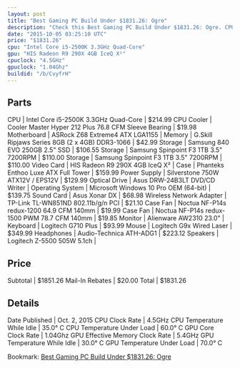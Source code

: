 ```yaml
---
layout: post
title: "Best Gaming PC Build Under $1831.26: Ogre"
description: "Check this Best Gaming PC Build Under $1831.26: Ogre. CPU: Intel Core i5-2500K 3.3GHz Quad-Core, CPU Cooler: Cooler Master Hyper 212 Plus 76.8 CFM Sleeve Bearing, Motherbo"
date: "2015-10-05 03:25:10 UTC"
price: "$1831.26"
cpu: "Intel Core i5-2500K 3.3GHz Quad-Core"
gpu: "HIS Radeon R9 290X 4GB IceQ X²"
cpuclock: "4.5GHz"
gpuclock: "1.04Ghz"
buildid: "/b/CvyfrH"
---
```


## Parts

CPU | Intel Core i5-2500K 3.3GHz Quad-Core | $214.99
CPU Cooler | Cooler Master Hyper 212 Plus 76.8 CFM Sleeve Bearing | $19.98
Motherboard | ASRock Z68 Extreme4 ATX LGA1155 | 
Memory | G.Skill Ripjaws Series 8GB (2 x 4GB) DDR3-1066 | $42.99
Storage | Samsung 840 EVO 250GB 2.5" SSD | $106.55
Storage | Samsung Spinpoint F3 1TB 3.5" 7200RPM | $110.00
Storage | Samsung Spinpoint F3 1TB 3.5" 7200RPM | $110.00
Video Card | HIS Radeon R9 290X 4GB IceQ X² | 
Case | Phanteks Enthoo Luxe ATX Full Tower | $159.99
Power Supply | Silverstone 750W ATX12V / EPS12V | $129.99
Optical Drive | Asus DRW-24B3LT DVD/CD Writer | 
Operating System | Microsoft Windows 10 Pro OEM (64-bit) | $139.75
Sound Card | Asus Xonar DX | $68.98
Wireless Network Adapter | TP-Link TL-WN851ND 802.11b/g/n PCI | $21.10
Case Fan | Noctua NF-P14s redux-1200 64.9 CFM 140mm | $19.99
Case Fan | Noctua NF-P14s redux-1500 PWM 78.7 CFM 140mm | $19.85
Monitor | Alienware AW2310 23.0" | 
Keyboard | Logitech G710 Plus | $93.99
Mouse | Logitech G9x Wired Laser | $349.99
Headphones | Audio-Technica ATH-ADG1 | $223.12
Speakers | Logitech Z-5500 505W 5.1ch | 

## Price

Subtotal | $1851.26
Mail-In Rebates | $20.00
Total | $1831.26

## Details

Date Published | Oct. 2, 2015
CPU Clock Rate | 4.5GHz
CPU Temperature While Idle | 35.0° C
CPU Temperature Under Load | 60.0° C
GPU Core Clock Rate | 1.04Ghz
GPU Effective Memory Clock Rate | 5.4GHz
GPU Temperature While Idle | 30.0° C
GPU Temperature Under Load | 70.0° C

Bookmark: [Best Gaming PC Build Under $1831.26: Ogre](http://pcbuilders.github.io/2015/10/05/best-gaming-pc-build-under-1831-dollars-dot-26-ogre/)

